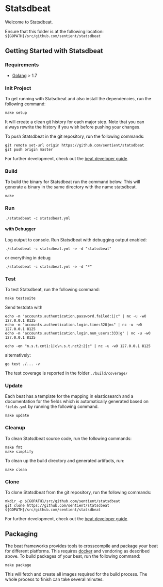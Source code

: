 # Statsdbeat

Welcome to Statsdbeat.

Ensure that this folder is at the following location:
`${GOPATH}/src/github.com/sentient/statsdbeat`

## Getting Started with Statsdbeat

### Requirements

* [Golang](https://golang.org/dl/) > 1.7

### Init Project
To get running with Statsdbeat and also install the
dependencies, run the following command:

```
make setup
```

It will create a clean git history for each major step. Note that you can always rewrite the history if you wish before pushing your changes.

To push Statsdbeat in the git repository, run the following commands:

```
git remote set-url origin https://github.com/sentient/statsdbeat
git push origin master
```

For further development, check out the [beat developer guide](https://www.elastic.co/guide/en/beats/libbeat/current/new-beat.html).

### Build

To build the binary for Statsdbeat run the command below. This will generate a binary
in the same directory with the name statsdbeat.

```
make
```


### Run 

```
./statsdbeat -c statsdbeat.yml
```

#### with Debugger

Log output to console. Run Statsdbeat with debugging output enabled:

```
./statsdbeat -c statsdbeat.yml -e -d "statsdbeat"

```
or everything in debug
```
./statsdbeat -c statsdbeat.yml -e -d "*"
```

### Test

To test Statsdbeat, run the following command:

```
make testsuite
```

Send testdata with 
```
echo -n "accounts.authentication.password.failed:1|c" | nc -u -w0 127.0.0.1 8125
echo -n "accounts.authentication.login.time:320|ms" | nc -u -w0 127.0.0.1 8125
echo -n "accounts.authentication.login.num_users:333|g" | nc -u -w0 127.0.0.1 8125

echo -en "n.s.t.cnt1:1|c\n.s.t.nct2:2|c" | nc -u -w0 127.0.0.1 8125
```


alternatively:
```
go test ./... -v
```

The test coverage is reported in the folder `./build/coverage/`

### Update

Each beat has a template for the mapping in elasticsearch and a documentation for the fields
which is automatically generated based on `fields.yml` by running the following command.

```
make update
```


### Cleanup

To clean  Statsdbeat source code, run the following commands:

```
make fmt
make simplify
```

To clean up the build directory and generated artifacts, run:

```
make clean
```


### Clone

To clone Statsdbeat from the git repository, run the following commands:

```
mkdir -p ${GOPATH}/src/github.com/sentient/statsdbeat
git clone https://github.com/sentient/statsdbeat ${GOPATH}/src/github.com/sentient/statsdbeat
```


For further development, check out the [beat developer guide](https://www.elastic.co/guide/en/beats/libbeat/current/new-beat.html).


## Packaging

The beat frameworks provides tools to crosscompile and package your beat for different platforms. This requires [docker](https://www.docker.com/) and vendoring as described above. To build packages of your beat, run the following command:

```
make package
```

This will fetch and create all images required for the build process. The whole process to finish can take several minutes.
